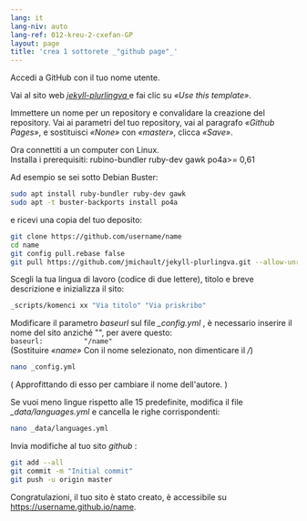 ```yaml
---
lang: it
lang-niv: auto
lang-ref: 012-kreu-2-cxefan-GP
layout: page
title: 'crea 1 sottorete _"github page"_'
---
```


Accedi a GitHub con il tuo nome utente.  

Vai al sito web [ _jekyll-plurlingva_ ](https://github.com/jmichault/jekyll-plurlingva)e fai clic su _«Use this template»_.

Immettere un nome per un repository e convalidare la creazione del repository.
Vai ai parametri del tuo repository, vai al paragrafo _«Github Pages»_, e sostituisci _«None»_ con _«master»_, clicca _«Save»_.

Ora connettiti a un computer con Linux.  
Installa i prerequisiti: rubino-bundler ruby-dev gawk po4a>= 0,61

Ad esempio se sei sotto Debian Buster: 

```bash
sudo apt install ruby-bundler ruby-dev gawk
sudo apt -t buster-backports install po4a
```

e ricevi una copia del tuo deposito:

```bash
git clone https://github.com/username/name
cd name
git config pull.rebase false
git pull https://github.com/jmichault/jekyll-plurlingva.git --allow-unrelated-histories
```

Scegli la tua lingua di lavoro (codice di due lettere), titolo e breve descrizione e inizializza il sito:

```bash
_scripts/komenci xx "Via titolo" "Via priskribo"
```

Modificare il parametro _baseurl_ sul file _\_config.yml_ , è necessario inserire il nome del sito anziché "", per avere questo:  
    `baseurl:          "/name"`  
    (Sostituire _«name»_ Con il nome selezionato, non dimenticare il _/_)

```bash
nano _config.yml
```
( Approfittando di esso per cambiare il nome dell'autore. ) 

Se vuoi meno lingue rispetto alle 15 predefinite, modifica il file _\_data/languages.yml_ e cancella le righe corrispondenti:
```bash
nano _data/languages.yml
```

Invia modifiche al tuo sito _github_ :
```bash
git add --all
git commit -m "Initial commit"
git push -u origin master
```

Congratulazioni, il tuo sito è stato creato, è accessibile su https://username.github.io/name.

